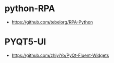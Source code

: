 # python-RPA
- https://github.com/tebelorg/RPA-Python

# PYQT5-UI
- https://github.com/zhiyiYo/PyQt-Fluent-Widgets